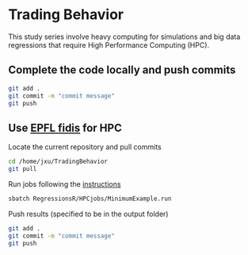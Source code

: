 # Trading Behavior

This study series involve heavy computing for simulations and big data regressions that require High Performance Computing (HPC).


## Complete the code locally and push commits

```sh
git add .
git commit -m "commit message"
git push
```


## Use [EPFL fidis](https://www.epfl.ch/research/facilities/scitas/hardware/fidis/) for HPC

Locate the current repository and pull commits

```sh
cd /home/jxu/TradingBehavior
git pull
```

Run jobs following the [instructions](https://scitas-data.epfl.ch/confluence/display/DOC/Using+the+clusters)

```sh
sbatch RegressionsR/HPCjobs/MinimumExample.run
```

Push results (specified to be in the output folder)

```sh
git add .
git commit -m "commit message"
git push
```
